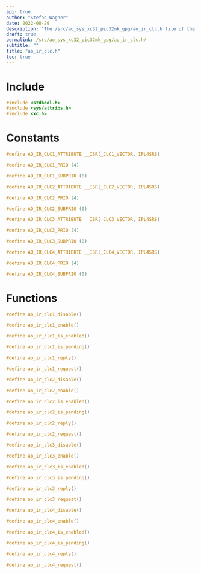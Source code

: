 ```yaml
---
api: true
author: "Stefan Wagner"
date: 2022-08-29
description: "The /src/ao_sys_xc32_pic32mk_gpg/ao_ir_clc.h file of the ao real-time operating system."
draft: true
permalink: /src/ao_sys_xc32_pic32mk_gpg/ao_ir_clc.h/
subtitle: ""
title: "ao_ir_clc.h"
toc: true
---
```


# Include

```c
#include <stdbool.h>
#include <sys/attribs.h>
#include <xc.h>
```

# Constants

```c
#define AO_IR_CLC1_ATTRIBUTE __ISR(_CLC1_VECTOR, IPL4SRS)
```

```c
#define AO_IR_CLC1_PRIO (4)
```

```c
#define AO_IR_CLC1_SUBPRIO (0)
```

```c
#define AO_IR_CLC2_ATTRIBUTE __ISR(_CLC2_VECTOR, IPL4SRS)
```

```c
#define AO_IR_CLC2_PRIO (4)
```

```c
#define AO_IR_CLC2_SUBPRIO (0)
```

```c
#define AO_IR_CLC3_ATTRIBUTE __ISR(_CLC3_VECTOR, IPL4SRS)
```

```c
#define AO_IR_CLC3_PRIO (4)
```

```c
#define AO_IR_CLC3_SUBPRIO (0)
```

```c
#define AO_IR_CLC4_ATTRIBUTE __ISR(_CLC4_VECTOR, IPL4SRS)
```

```c
#define AO_IR_CLC4_PRIO (4)
```

```c
#define AO_IR_CLC4_SUBPRIO (0)
```

# Functions

```c
#define ao_ir_clc1_disable()
```

```c
#define ao_ir_clc1_enable()
```

```c
#define ao_ir_clc1_is_enabled()
```

```c
#define ao_ir_clc1_is_pending()
```

```c
#define ao_ir_clc1_reply()
```

```c
#define ao_ir_clc1_request()
```

```c
#define ao_ir_clc2_disable()
```

```c
#define ao_ir_clc2_enable()
```

```c
#define ao_ir_clc2_is_enabled()
```

```c
#define ao_ir_clc2_is_pending()
```

```c
#define ao_ir_clc2_reply()
```

```c
#define ao_ir_clc2_request()
```

```c
#define ao_ir_clc3_disable()
```

```c
#define ao_ir_clc3_enable()
```

```c
#define ao_ir_clc3_is_enabled()
```

```c
#define ao_ir_clc3_is_pending()
```

```c
#define ao_ir_clc3_reply()
```

```c
#define ao_ir_clc3_request()
```

```c
#define ao_ir_clc4_disable()
```

```c
#define ao_ir_clc4_enable()
```

```c
#define ao_ir_clc4_is_enabled()
```

```c
#define ao_ir_clc4_is_pending()
```

```c
#define ao_ir_clc4_reply()
```

```c
#define ao_ir_clc4_request()
```

